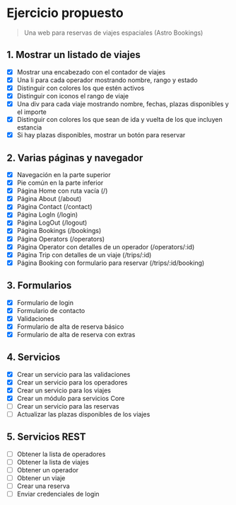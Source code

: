 # Ejercicio propuesto

> Una web para reservas de viajes espaciales (Astro Bookings)

## 1. Mostrar un listado de viajes

- [x] Mostrar una encabezado con el contador de viajes
- [x] Una li para cada operador mostrando nombre, rango y estado
- [x] Distinguir con colores los que estén activos
- [x] Distinguir con iconos el rango de viaje
- [x] Una div para cada viaje mostrando nombre, fechas, plazas disponibles y el importe
- [x] Distinguir con colores los que sean de ida y vuelta de los que incluyen estancia
- [x] Si hay plazas disponibles, mostrar un botón para reservar

## 2. Varias páginas y navegador

- [x] Navegación en la parte superior
- [x] Pie común en la parte inferior
- [x] Página Home con ruta vacía (/)
- [x] Página About (/about)
- [x] Página Contact (/contact)
- [x] Página LogIn (/login)
- [x] Página LogOut (/logout)
- [x] Página Bookings (/bookings)
- [x] Página Operators (/operators)
- [x] Página Operator con detalles de un operador (/operators/:id)
- [x] Página Trip con detalles de un viaje (/trips/:id)
- [x] Página Booking con formulario para reservar (/trips/:id/booking)

## 3. Formularios

- [x] Formulario de login
- [x] Formulario de contacto
- [x] Validaciones
- [x] Formulario de alta de reserva básico
- [x] Formulario de alta de reserva con extras

## 4. Servicios

- [x] Crear un servicio para las validaciones
- [x] Crear un servicio para los operadores
- [x] Crear un servicio para los viajes
- [x] Crear un módulo para servicios Core
- [ ] Crear un servicio para las reservas
- [ ] Actualizar las plazas disponibles de los viajes

## 5. Servicios REST

- [ ] Obtener la lista de operadores
- [ ] Obtener la lista de viajes
- [ ] Obtener un operador
- [ ] Obtener un viaje
- [ ] Crear una reserva
- [ ] Enviar credenciales de login
